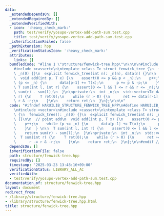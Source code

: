 ```yaml
---
data:
  _extendedDependsOn: []
  _extendedRequiredBy: []
  _extendedVerifiedWith:
  - icon: ':heavy_check_mark:'
    path: test/verify/yosupo-vertex-add-path-sum.test.cpp
    title: test/verify/yosupo-vertex-add-path-sum.test.cpp
  _isVerificationFailed: false
  _pathExtension: hpp
  _verificationStatusIcon: ':heavy_check_mark:'
  attributes:
    links: []
  bundledCode: "#line 1 \"structure/fenwick-tree.hpp\"\n\n\n\n#include <vector>\n\
    #include <cassert>\n\ntemplate <class T> struct fenwick_tree {\n  fenwick_tree():\
    \ _n(0) {}\n  explicit fenwick_tree(int n): _n(n), data(n) {}\n\n  // point add\n\
    \  void add(int p, T x) {\n    assert(0 <= p && p < _n);\n    p++;\n    while\
    \ (p <= _n) {\n      data[p-1] += T(x);\n      p += p & -p;\n    }\n  } \n\n \
    \ T sum(int l, int r) {\n    assert(0 <= l && l <= r && r <= _n);\n    return\
    \ sum(r) - sum(l);\n  }\n\nprivate:\n  int _n;\n  std::vector<T> data;\n  T sum(int\
    \ r) {\n    T ret(0);\n    while (r > 0) {\n      ret += data[r-1];\n      r -=\
    \ r & -r;\n    }\n\n    return ret;\n  }\n};\n\n\n"
  code: "#ifndef HARUILIB_STRUCTURE_FENWICK_TREE_HPP\n#define HARUILIB_STRUCTURE_FENWICK_TREE_HPP\n\
    \n#include <vector>\n#include <cassert>\n\ntemplate <class T> struct fenwick_tree\
    \ {\n  fenwick_tree(): _n(0) {}\n  explicit fenwick_tree(int n): _n(n), data(n)\
    \ {}\n\n  // point add\n  void add(int p, T x) {\n    assert(0 <= p && p < _n);\n\
    \    p++;\n    while (p <= _n) {\n      data[p-1] += T(x);\n      p += p & -p;\n\
    \    }\n  } \n\n  T sum(int l, int r) {\n    assert(0 <= l && l <= r && r <= _n);\n\
    \    return sum(r) - sum(l);\n  }\n\nprivate:\n  int _n;\n  std::vector<T> data;\n\
    \  T sum(int r) {\n    T ret(0);\n    while (r > 0) {\n      ret += data[r-1];\n\
    \      r -= r & -r;\n    }\n\n    return ret;\n  }\n};\n\n#endif // HARUILIB_STRUCTURE_FENWICK_TREE_HPP\n"
  dependsOn: []
  isVerificationFile: false
  path: structure/fenwick-tree.hpp
  requiredBy: []
  timestamp: '2025-03-23 13:48:16+09:00'
  verificationStatus: LIBRARY_ALL_AC
  verifiedWith:
  - test/verify/yosupo-vertex-add-path-sum.test.cpp
documentation_of: structure/fenwick-tree.hpp
layout: document
redirect_from:
- /library/structure/fenwick-tree.hpp
- /library/structure/fenwick-tree.hpp.html
title: structure/fenwick-tree.hpp
---
```

